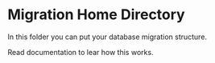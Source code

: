 # Migration Home Directory

In this folder you can put your database migration structure.

Read documentation to lear how this works.

